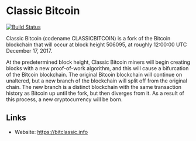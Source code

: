 # Classic Bitcoin

[![Build Status](https://travis-ci.org/classicbitcoins/cbitcoin.svg?branch=master)](https://travis-ci.org/classicbitcoins/cbitcoin)

Classic Bitcoin (codename CLASSICBITCOIN) is a fork of the Bitcoin blockchain that will occur at block height 506095, at roughly 12:00:00 UTC December 17, 2017.

At the predetermined block height, Classic Bitcoin miners will begin creating blocks with a new proof-of-work algorithm, and this will cause a bifurcation of the Bitcoin blockchain. The original Bitcoin blockchain will continue on unaltered, but a new branch of the blockchain will split off from the original chain. The new branch is a distinct blockchain with the same transaction history as Bitcoin up until the fork, but then diverges from it. As a result of this process, a new cryptocurrency will be born.

## Links

* Website: https://bitclassic.info
